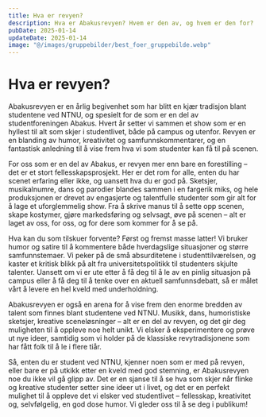 ```yaml
---
title: Hva er revyen?
description: Hva er Abakusrevyen? Hvem er den av, og hvem er den for?
pubDate: 2025-01-14
updateDate: 2025-01-14
image: "@/images/gruppebilder/best_foer_gruppebilde.webp"
---
```


# Hva er revyen?

Abakusrevyen er en årlig begivenhet som har blitt en kjær tradisjon blant studentene ved NTNU, og spesielt for de som er en del av studentforeningen Abakus. Hvert år setter vi sammen et show som er en hyllest til alt som skjer i studentlivet, både på campus og utenfor. Revyen er en blanding av humor, kreativitet og samfunnskommentarer, og en fantastisk anledning til å vise frem hva vi som studenter kan få til på scenen.

For oss som er en del av Abakus, er revyen mer enn bare en forestilling – det er et stort fellesskapsprosjekt. Her er det rom for alle, enten du har scenet erfaring eller ikke, og uansett hva du er god på. Sketsjer, musikalnumre, dans og parodier blandes sammen i en fargerik miks, og hele produksjonen er drevet av engasjerte og talentfulle studenter som gir alt for å lage et uforglemmelig show. Fra å skrive manus til å sette opp scenen, skape kostymer, gjøre markedsføring og selvsagt, øve på scenen – alt er laget av oss, for oss, og for dere som kommer for å se på.

Hva kan du som tilskuer forvente? Først og fremst masse latter! Vi bruker humor og satire til å kommentere både hverdagslige situasjoner og større samfunnstemaer. Vi peker på de små absurditetene i studenttilværelsen, og kaster et kritisk blikk på alt fra universitetspolitikk til studenters skjulte talenter. Uansett om vi er ute etter å få deg til å le av en pinlig situasjon på campus eller å få deg til å tenke over en aktuell samfunnsdebatt, så er målet vårt å levere en hel kveld med underholdning.

Abakusrevyen er også en arena for å vise frem den enorme bredden av talent som finnes blant studentene ved NTNU. Musikk, dans, humoristiske sketsjer, kreative sceneløsninger – alt er en del av revyen, og det gir deg muligheten til å oppleve noe helt unikt. Vi elsker å eksperimentere og prøve ut nye ideer, samtidig som vi holder på de klassiske revytradisjonene som har fått folk til å le i flere tiår.

Så, enten du er student ved NTNU, kjenner noen som er med på revyen, eller bare er på utkikk etter en kveld med god stemning, er Abakusrevyen noe du ikke vil gå glipp av. Det er en sjanse til å se hva som skjer når flinke og kreative studenter setter sine ideer ut i livet, og det er en perfekt mulighet til å oppleve det vi elsker ved studentlivet – fellesskap, kreativitet og, selvfølgelig, en god dose humor. Vi gleder oss til å se deg i publikum!
